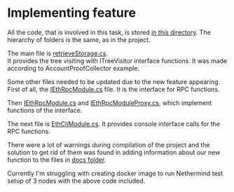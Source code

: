 # Implementing feature

All the code, that is involved in this task, is stored [in this directory](https://github.com/xdaichain/intern-beacon-chain/tree/main/myCode/nethermind). 
The hierarchy of folders is the same, as in the project.

The main file is [retrieveStorage.cs](https://github.com/xdaichain/intern-beacon-chain/blob/main/myCode/nethermind/src/Nethermind/Nethermind.State/RetrieveStorage/retrieveStorage.cs).\
It provides the tree visiting with ITreeVisitor interface functions. It was made according to AccountProofCollector example.

Some other files needed to be updated due to the new feature appearing.\
First of all, the [IEthRpcModule.cs](https://github.com/xdaichain/intern-beacon-chain/blob/main/myCode/nethermind/src/Nethermind/Nethermind.JsonRpc/Modules/Eth/IEthRpcModule.cs) file.
It is the interface for RPC functions.

Then [IEthRpcModule.cs](https://github.com/xdaichain/intern-beacon-chain/blob/main/myCode/nethermind/src/Nethermind/Nethermind.JsonRpc/Modules/Eth/IEthRpcModule.cs) and [IEthRpcModuleProxy.cs](https://github.com/xdaichain/intern-beacon-chain/blob/main/myCode/nethermind/src/Nethermind/Nethermind.JsonRpc/Modules/Eth/EthRpcModuleProxy.cs), which implement functions of the interface.

The next file is [EthCliModule.cs](https://github.com/xdaichain/intern-beacon-chain/blob/main/myCode/nethermind/src/Nethermind/Nethermind.Cli/Modules/EthCliModule.cs). It provides console interface calls for the RPC functions.

There were a lot of warnings during compilation of the project and the solution to get rid of them was found in adding information about our new function to the files in [docs folder](https://github.com/xdaichain/intern-beacon-chain/tree/main/myCode/nethermind/docs/source).

Currently I'm struggling with creating docker image to run Nethermind test setup of 3 nodes with the above code included. 
